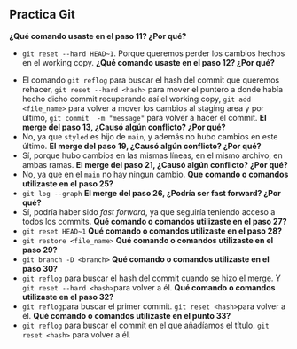 ## Practica Git

**¿Qué comando usaste en el paso 11? ¿Por qué?**
- `git reset --hard HEAD~1`. Porque queremos perder los cambios hechos en 
el working copy.
**¿Qué comando usaste en el paso 12? ¿Por qué?**
* El comando `git reflog` para buscar el hash del commit que queremos 
rehacer, `git reset --hard <hash>` para mover el puntero a donde había 
hecho dicho commit recuperando así el working copy, `git add <file_name>` 
para volver a mover los cambios al staging area y por último, `git commit 
-m "message"` para volver a hacer el commit.
**El merge del paso 13, ¿Causó algún conflicto? ¿Por qué?**
* No, ya que `styled` es hijo de `main`, y además no hubo cambios en este 
último.
**El merge del paso 19, ¿Causó algún conflicto? ¿Por qué?**
* Sí, porque hubo cambios en las mismas líneas, en el mismo archivo, en 
ambas ramas.
**El merge del paso 21, ¿Causó algún conflicto? ¿Por qué?**
* No, ya que en el `main` no hay ningun cambio.
**Que comando o comandos utilizaste en el paso 25?**
* `git log --graph`
**El merge del paso 26, ¿Podría ser fast forward? ¿Por qué?**
* Sí, podría haber sido *fast forward*, ya que seguiría teniendo acceso a 
todos los commits.
**Qué comando o comandos utilizaste en el paso 27?**
* `git reset HEAD~1`
**Qué comando o comandos utilizaste en el paso 28?**
* `git restore <file_name>`
**Qué comando o comandos utilizaste en el paso 29?**
* `git branch -D <branch>`
**Qué comando o comandos utilizaste en el paso 30?**
* `git reflog` para buscar el hash del commit cuando se hizo el merge. Y 
`git reset --hard <hash>`para volver a él.
**Qué comando o comandos utilizaste en el paso 32?**
* `git reflog`para buscar el primer commit. `git reset <hash>`para volver 
a él.
**Qué comando o comandos utilizaste en el punto 33?**
* `git reflog` para buscar el commit en el que añadíamos el título. `git 
reset <hash>` para volver a él.
